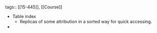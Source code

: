 tags:: [[15-445]], [[Course]]

- Table index
	- Replicas of some attribution in a sorted way for quick accessing.
-